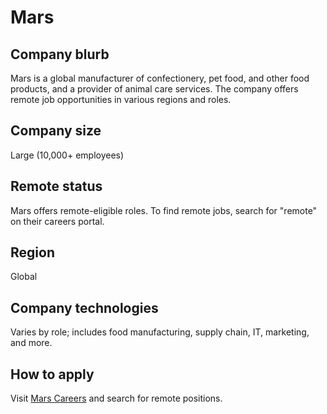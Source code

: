 # Mars

## Company blurb

Mars is a global manufacturer of confectionery, pet food, and other food products, and a provider of animal care services. The company offers remote job opportunities in various regions and roles.

## Company size
Large (10,000+ employees)

## Remote status
Mars offers remote-eligible roles. To find remote jobs, search for "remote" on their careers portal.

## Region
Global

## Company technologies
Varies by role; includes food manufacturing, supply chain, IT, marketing, and more.

## How to apply
Visit [Mars Careers](https://careers.mars.com) and search for remote positions.
